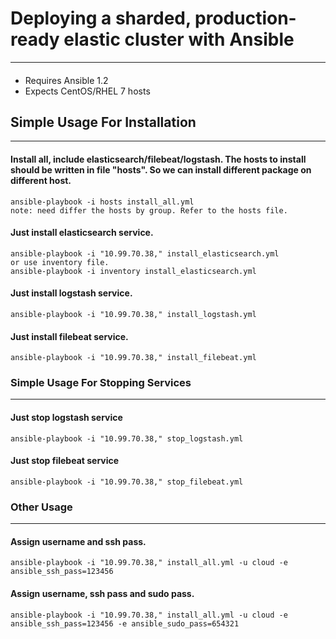 # Deploying a sharded, production-ready elastic cluster with Ansible

------------------------------------------------------------------------------
####

- Requires Ansible 1.2
- Expects CentOS/RHEL 7 hosts

## Simple Usage For Installation 
---------------------------------------------
  #### Install all, include elasticsearch/filebeat/logstash. The hosts to install should be written in file "hosts". So we can install different package on different host. 
    ansible-playbook -i hosts install_all.yml
    note: need differ the hosts by group. Refer to the hosts file.
    
  #### Just install elasticsearch service.
    ansible-playbook -i "10.99.70.38," install_elasticsearch.yml
    or use inventory file.
    ansible-playbook -i inventory install_elasticsearch.yml

  #### Just install logstash service.
    ansible-playbook -i "10.99.70.38," install_logstash.yml
      
  #### Just install filebeat service.
    ansible-playbook -i "10.99.70.38," install_filebeat.yml

  ####

### Simple Usage For Stopping Services
----------------------------------------------------------
  #### Just stop logstash service
    ansible-playbook -i "10.99.70.38," stop_logstash.yml
  
  #### Just stop filebeat service
    ansible-playbook -i "10.99.70.38," stop_filebeat.yml

### Other Usage
---------------------------------------------
  #### Assign username and ssh pass.
    ansible-playbook -i "10.99.70.38," install_all.yml -u cloud -e ansible_ssh_pass=123456
    
  #### Assign username, ssh pass and sudo pass.
    ansible-playbook -i "10.99.70.38," install_all.yml -u cloud -e ansible_ssh_pass=123456 -e ansible_sudo_pass=654321
